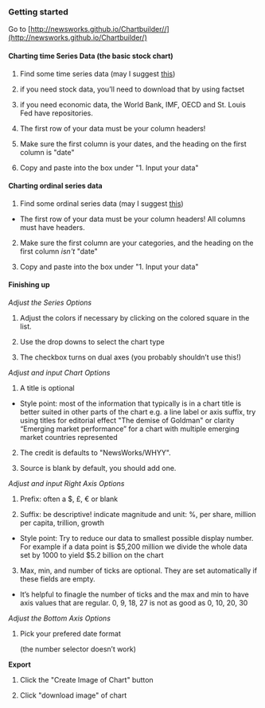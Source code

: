 ### Getting started

Go to [http://newsworks.github.io/Chartbuilder//](http://newsworks.github.io/Chartbuilder/)

#### **Charting time Series Data (the basic stock chart)**

1. Find some time series data (may I suggest [this](https://docs.google.com/a/qz.com/spreadsheet/ccc?key=0AtrPfe-ScVhJdGg0a2hKZU1JaWZ4ZGMxY3NKbWozYUE#gid=0))

 1. if you need stock data, you’ll need to download that by using factset

 2. if you need economic data, the World Bank, IMF, OECD and St. Louis Fed have repositories.

 3. The first row of your data must be your column headers!

2. Make sure the first column is your dates, and the heading on the first column is "date"

3. Copy and paste into the box under "1. Input your data"

#### **Charting ordinal series data**

1. Find some ordinal series data (may I suggest [this](https://docs.google.com/a/qz.com/spreadsheet/ccc?key=0AtrPfe-ScVhJdDZrODFnM3Q1TTlfSHA2Z3lrSjJrUmc#gid=0))

 + The first row of your data must be your column headers! All columns must have headers.

2. Make sure the first column are your categories, and the heading on the first column *isn't* "date"

3. Copy and paste into the box under "1. Input your data"

#### **Finishing up**

*Adjust the Series Options*

1. Adjust the colors if necessary by clicking on the colored square in the list.

2. Use the drop downs to select the chart type

3. The checkbox turns on dual axes (you probably shouldn’t use this!)

*Adjust and input Chart Options*

1. A title is optional

 + Style point: most of the information that typically is in a chart title is better suited in other parts of the chart e.g. a line label or axis suffix, try using titles for editorial effect "The demise of Goldman" or clarity “Emerging market performance” for a chart with multiple emerging market countries represented

2. The credit is defaults to "NewsWorks/WHYY".

3. Source is blank by default, you should add one.

*Adjust and input Right Axis Options*

1. Prefix: often a $, £, € or blank

2. Suffix: be descriptive! indicate magnitude and unit: %, per share, million per capita, trillion, growth

 + Style point: Try to reduce our data to smallest possible display number. For example if a data point is $5,200 million we divide the whole data set by 1000 to yield $5.2 billion on the chart

3. Max, min, and number of ticks are optional. They are set automatically if these fields are empty.

 + It’s helpful to finagle the number of ticks and the max and min to have axis values that are regular. 0, 9, 18, 27 is not as good as 0, 10, 20, 30

*Adjust the Bottom Axis Options*

1. Pick your prefered date format

	(the number selector doesn’t work)

**Export**

1. Click the "Create Image of Chart" button

2. Click "download image" of chart

